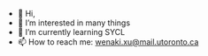 - 👋 Hi,
- 👀 I’m interested in many things
- 🌱 I’m currently learning SYCL
- 📫 How to reach me: wenaki.xu@mail.utoronto.ca

<!---
KevinUTAT/KevinUTAT is a ✨ special ✨ repository because its `README.md` (this file) appears on your GitHub profile.
You can click the Preview link to take a look at your changes.
--->

